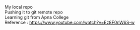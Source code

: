 My local repo<br>
Pushing it to git remote repo<br>
Learning git from Apna College<br>
Reference : https://www.youtube.com/watch?v=Ez8F0nW6S-w